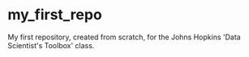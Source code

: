 # my_first_repo
My first repository, created from scratch, for the Johns Hopkins 'Data Scientist's Toolbox' class.
